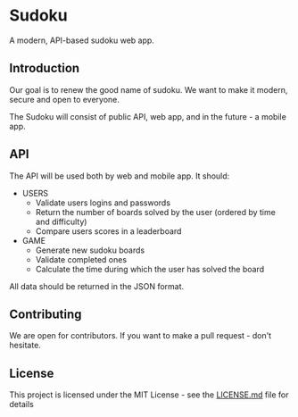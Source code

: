 # Sudoku

A modern, API-based sudoku web app.

## Introduction

Our goal is to renew the good name of sudoku.
We want to make it modern, secure and open to everyone.

The Sudoku will consist of public API, web app, and in the future - a mobile app.

## API

The API will be used both by web and mobile app.
It should:
  - USERS
    - Validate users logins and passwords
    - Return the number of boards solved by the user (ordered by time and difficulty)
    - Compare users scores in a leaderboard
  - GAME
    - Generate new sudoku boards
    - Validate completed ones
    - Calculate the time during which the user has solved the board
  
All data should be returned in the JSON format.

## Contributing

We are open for contributors. If you want to make a pull request - don't hesitate.

## License

This project is licensed under the MIT License - see the [LICENSE.md](LICENSE.md) file for details

